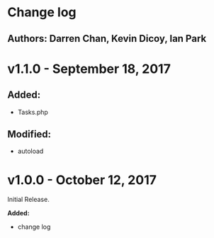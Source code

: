 # Change log
## Authors: Darren Chan, Kevin Dicoy, Ian Park

# v1.1.0 - September 18, 2017
## Added:
- Tasks.php
## Modified:
- autoload

# v1.0.0 - October 12, 2017 
Initial Release.

**Added:**
- change log